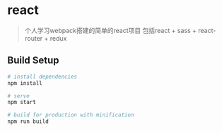 # react

> 个人学习webpack搭建的简单的react项目
> 包括react + sass + react-router + redux

## Build Setup

``` bash
# install dependencies
npm install

# serve
npm start

# build for production with minification
npm run build

```